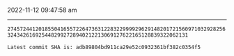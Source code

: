 2022-11-12 09:47:58 am

---

`27457244120185504165572264736312283229999296291482017215609710329282563243426169254482992728940212213069127622165128839322062131`

`Latest commit SHA is: adb89804bd911ca29e52c0932361bf382c0354f5 `

